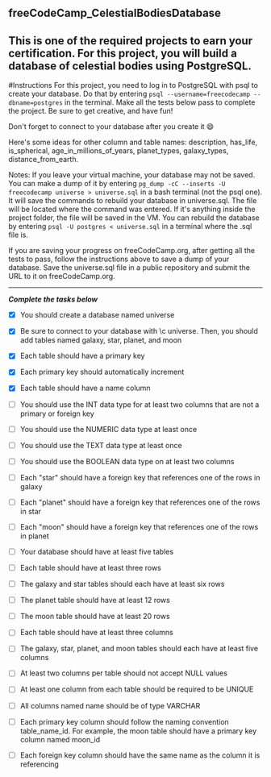 ## freeCodeCamp_CelestialBodiesDatabase


This is one of the required projects to earn your certification.
For this project, you will build a database of celestial bodies using PostgreSQL.
---
#Instructions
For this project, you need to log in to PostgreSQL with psql to create your database. Do that by entering `psql --username=freecodecamp --dbname=postgres` in the terminal. Make all the tests below pass to complete the project. Be sure to get creative, and have fun!

Don't forget to connect to your database after you create it 😄

Here's some ideas for other column and table names: description, has_life, is_spherical, age_in_millions_of_years, planet_types, galaxy_types, distance_from_earth.

Notes:
If you leave your virtual machine, your database may not be saved. You can make a dump of it by entering `pg_dump -cC --inserts -U freecodecamp universe > universe.sql` in a bash terminal (not the psql one). It will save the commands to rebuild your database in universe.sql. The file will be located where the command was entered. If it's anything inside the project folder, the file will be saved in the VM. You can rebuild the database by entering `psql -U postgres < universe.sql` in a terminal where the .sql file is.

If you are saving your progress on freeCodeCamp.org, after getting all the tests to pass, follow the instructions above to save a dump of your database. Save the universe.sql file in a public repository and submit the URL to it on freeCodeCamp.org.

---

***Complete the tasks below***

- [x] You should create a database named universe

- [x] Be sure to connect to your database with \c universe. Then, you should add tables named galaxy, star, planet, and moon

- [x] Each table should have a primary key

- [x] Each primary key should automatically increment

- [x] Each table should have a name column

- [ ] You should use the INT data type for at least two columns that are not a primary or foreign key

- [ ] You should use the NUMERIC data type at least once

- [ ] You should use the TEXT data type at least once

- [ ] You should use the BOOLEAN data type on at least two columns

- [ ] Each "star" should have a foreign key that references one of the rows in galaxy

- [ ] Each "planet" should have a foreign key that references one of the rows in star

- [ ] Each "moon" should have a foreign key that references one of the rows in planet

- [ ] Your database should have at least five tables

- [ ] Each table should have at least three rows

- [ ] The galaxy and star tables should each have at least six rows

- [ ] The planet table should have at least 12 rows

- [ ] The moon table should have at least 20 rows

- [ ] Each table should have at least three columns

- [ ] The galaxy, star, planet, and moon tables should each have at least five columns

- [ ] At least two columns per table should not accept NULL values

- [ ] At least one column from each table should be required to be UNIQUE

- [ ] All columns named name should be of type VARCHAR

- [ ] Each primary key column should follow the naming convention table_name_id. For example, the moon table should have a primary key column named moon_id

- [ ] Each foreign key column should have the same name as the column it is referencing
